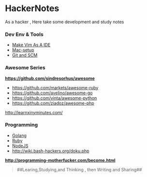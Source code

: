 HackerNotes
===========

As a hacker , Here take some development and study notes


### Dev Env & Tools
- [Make Vim As A IDE](tools/VimAsAIDE.md)
- [Mac-setup](tools/Mac_Dev_Tool_List.md)
- [Git and SCM](tools/git.md)

### Awesome Series
**<https://github.com/sindresorhus/awesome>**
- <https://github.com/markets/awesome-ruby>
- <https://github.com/avelino/awesome-go>
- <https://github.com/vinta/awesome-python>
- <https://github.com/ziadoz/awesome-php>

<http://learnxinyminutes.com/>

### Programming
- [Golang](/programming/Golang-ref-list.md)
- [Ruby](/programming/Ruby.md)
- [NodeJS](/programming/NodeJS.md)
- <http://wiki.bash-hackers.org/doku.php> 

**<http://programming-motherfucker.com/become.html>**

>
> ##Learing,Studying,and Thinking , then Writing and Sharing##
>
